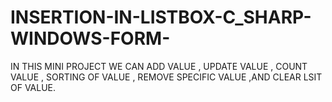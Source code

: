 # INSERTION-IN-LISTBOX-C_SHARP-WINDOWS-FORM-
IN THIS MINI PROJECT WE CAN ADD VALUE , UPDATE VALUE ,  COUNT VALUE , SORTING OF VALUE , REMOVE SPECIFIC VALUE ,AND CLEAR LSIT OF VALUE.
